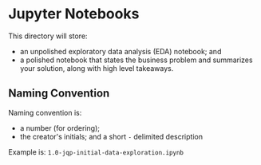 # Jupyter Notebooks

This directory will store:

* an unpolished exploratory data analysis (EDA) notebook; and 
* a polished notebook that states the business problem and summarizes your solution, along with high level takeaways.

## Naming Convention

Naming convention is:

* a number (for ordering);
* the creator's initials; and 
a short `-` delimited description

Example is: `1.0-jqp-initial-data-exploration.ipynb`
